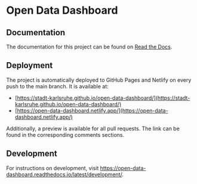# Open Data Dashboard

## Documentation

The documentation for this project can be found on [Read the Docs](https://open-data-dashboard.readthedocs.io/latest/).

## Deployment

The project is automatically deployed to GitHub Pages and Netlify on every push to the main branch. It is available at:

- [https://stadt-karlsruhe.github.io/open-data-dashboard/](https://stadt-karlsruhe.github.io/open-data-dashboard/)
- [https://open-data-dashboard.netlify.app/](https://open-data-dashboard.netlify.app/)

Additionally, a preview is available for all pull requests. The link can be found in the corresponding comments sections.

## Development

For instructions on development, visit <https://open-data-dashboard.readthedocs.io/latest/development/>.
